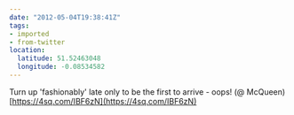 ```yaml
---
date: "2012-05-04T19:38:41Z"
tags:
- imported
- from-twitter
location:
  latitude: 51.52463048
  longitude: -0.08534582
---
```

Turn up 'fashionably' late only to be the first to arrive - oops\! \(@ McQueen\) [https://4sq.com/IBF6zN](https://4sq.com/IBF6zN)
